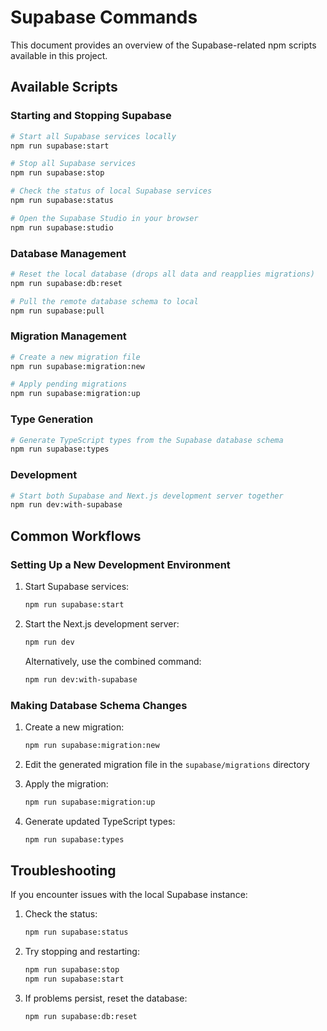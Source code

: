 # Supabase Commands

This document provides an overview of the Supabase-related npm scripts available in this project.

## Available Scripts

### Starting and Stopping Supabase

```bash
# Start all Supabase services locally
npm run supabase:start

# Stop all Supabase services
npm run supabase:stop

# Check the status of local Supabase services
npm run supabase:status

# Open the Supabase Studio in your browser
npm run supabase:studio
```

### Database Management

```bash
# Reset the local database (drops all data and reapplies migrations)
npm run supabase:db:reset

# Pull the remote database schema to local
npm run supabase:pull
```

### Migration Management

```bash
# Create a new migration file
npm run supabase:migration:new

# Apply pending migrations
npm run supabase:migration:up
```

### Type Generation

```bash
# Generate TypeScript types from the Supabase database schema
npm run supabase:types
```

### Development

```bash
# Start both Supabase and Next.js development server together
npm run dev:with-supabase
```

## Common Workflows

### Setting Up a New Development Environment

1. Start Supabase services:
   ```bash
   npm run supabase:start
   ```

2. Start the Next.js development server:
   ```bash
   npm run dev
   ```

   Alternatively, use the combined command:
   ```bash
   npm run dev:with-supabase
   ```

### Making Database Schema Changes

1. Create a new migration:
   ```bash
   npm run supabase:migration:new
   ```

2. Edit the generated migration file in the `supabase/migrations` directory

3. Apply the migration:
   ```bash
   npm run supabase:migration:up
   ```

4. Generate updated TypeScript types:
   ```bash
   npm run supabase:types
   ```

## Troubleshooting

If you encounter issues with the local Supabase instance:

1. Check the status:
   ```bash
   npm run supabase:status
   ```

2. Try stopping and restarting:
   ```bash
   npm run supabase:stop
   npm run supabase:start
   ```

3. If problems persist, reset the database:
   ```bash
   npm run supabase:db:reset
